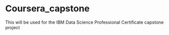 # Coursera_capstone

This will be used for the IBM Data Science Professional Certificate capstone project
